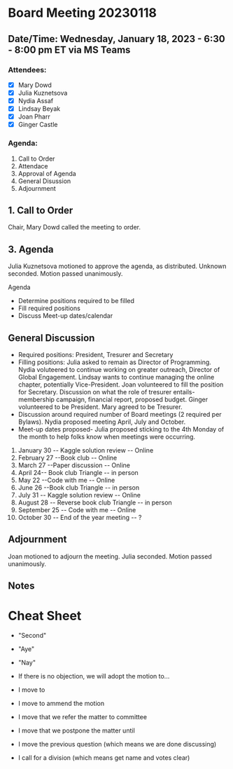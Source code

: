 # Board Meeting 20230118

## Date/Time: Wednesday, January 18, 2023 - 6:30 - 8:00 pm ET via MS Teams

### Attendees: 

- [x] Mary Dowd
- [x] Julia Kuznetsova
- [x] Nydia Assaf
- [x] Lindsay Beyak
- [x] Joan Pharr
- [x] Ginger Castle

### Agenda:
1. Call to Order
2. Attendace
3. Approval of Agenda
4. General Disussion
5. Adjournment

## 1. Call to Order
Chair, Mary Dowd called the meeting to order.

## 3. Agenda
Julia Kuznetsova motioned to approve the agenda, as distributed. Unknown seconded. Motion passed unanimously. 

Agenda
* Determine positions required to be filled
* Fill required positions
* Discuss Meet-up dates/calendar

## General Discussion
* Required positions: President, Tresurer and Secretary
* Filling positions: Julia asked to remain as Director of Programming. Nydia voluteered to continue working on greater outreach, Director of Global Engagement. 
Lindsay wants to continue managing the online chapter, potentially Vice-President. Joan volunteered to fill the position for Secretary. 
Discussion on what the role of tresurer entails- membership campaign, financial report, proposed budget. Ginger volunteered to be President. Mary agreed to be Tresurer.
* Discussion around required number of Board meetings (2 required per Bylaws). Nydia proposed meeting April, July and October.
* Meet-up dates proposed- Julia proposed sticking to the 4th Monday of the month to help folks know when meetings were occurring.

1) January 30 --	Kaggle solution review	--    Online
2) February	27	--Book club	   --               Online
3) March 27	--Paper discussion  --    	    Online
4) April 24--	Book club	Triangle   --       in person
5) May 22	--Code with me	   --           Online
6) June 26	--Book club	Triangle      --    in person
7) July 31 --	Kaggle solution review	  --  Online
8) August	  28 --	Reverse book club	Triangle --  in person
9) September	25	-- Code with me	        --      Online
10) October	  30	-- End of the year meeting	 --   ?

## Adjournment
Joan motioned to adjourn the meeting. Julia seconded. Motion passed unanimously.

## Notes

# Cheat Sheet

* "Second"
* "Aye"
* "Nay"

* If there is no objection, we will adopt the motion to...

* I move to
* I move to ammend the motion
* I move that we refer the matter to committee
* I move that we postpone the matter until
* I move the previous question (which means we are done discussing)
* I call for a division (which means get name and votes clear)

